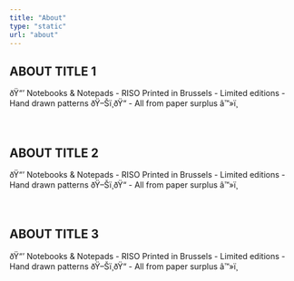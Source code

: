 ```yaml
---
title: "About"
type: "static"
url: "about"
---
```


<div class="section-blocks">
      <div class="section-block">
        <h2>ABOUT TITLE 1</h2>
        <p>ðŸ“’ Notebooks & Notepads - RISO Printed in Brussels - Limited editions - Hand drawn patterns ðŸ–Šï¸ðŸ“ - All from paper surplus â™»ï¸ </p><br>
      </div>
      <div class="section-block">
          <img src="" />
	</div>
</div>
<div class="section-blocks">
      <div class="section-block">
          <img src="" />
	</div>
	 <div class="section-block">
        <h2>ABOUT TITLE 2</h2>
        <p>ðŸ“’ Notebooks & Notepads - RISO Printed in Brussels - Limited editions - Hand drawn patterns ðŸ–Šï¸ðŸ“ - All from paper surplus â™»ï¸ </p><br>
      </div>
</div>
<div class="section-blocks">
      <div class="section-block">
        <h2>ABOUT TITLE 3</h2>
        <p>ðŸ“’ Notebooks & Notepads - RISO Printed in Brussels - Limited editions - Hand drawn patterns ðŸ–Šï¸ðŸ“ - All from paper surplus â™»ï¸ </p><br>
      </div>
      <div class="section-block">
          <img src="" />
	</div>
</div>
